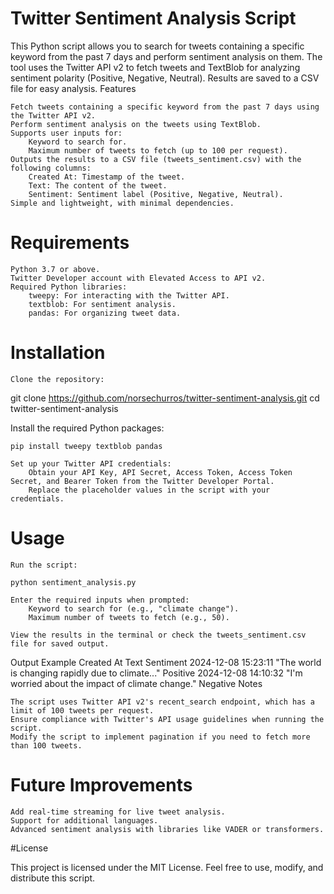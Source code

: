# Twitter Sentiment Analysis Script

This Python script allows you to search for tweets containing a specific keyword from the past 7 days and perform sentiment analysis on them. The tool uses the Twitter API v2 to fetch tweets and TextBlob for analyzing sentiment polarity (Positive, Negative, Neutral). Results are saved to a CSV file for easy analysis.
Features

    Fetch tweets containing a specific keyword from the past 7 days using the Twitter API v2.
    Perform sentiment analysis on the tweets using TextBlob.
    Supports user inputs for:
        Keyword to search for.
        Maximum number of tweets to fetch (up to 100 per request).
    Outputs the results to a CSV file (tweets_sentiment.csv) with the following columns:
        Created At: Timestamp of the tweet.
        Text: The content of the tweet.
        Sentiment: Sentiment label (Positive, Negative, Neutral).
    Simple and lightweight, with minimal dependencies.

# Requirements

    Python 3.7 or above.
    Twitter Developer account with Elevated Access to API v2.
    Required Python libraries:
        tweepy: For interacting with the Twitter API.
        textblob: For sentiment analysis.
        pandas: For organizing tweet data.

# Installation

    Clone the repository:

git clone https://github.com/norsechurros/twitter-sentiment-analysis.git
cd twitter-sentiment-analysis

Install the required Python packages:

    pip install tweepy textblob pandas

    Set up your Twitter API credentials:
        Obtain your API Key, API Secret, Access Token, Access Token Secret, and Bearer Token from the Twitter Developer Portal.
        Replace the placeholder values in the script with your credentials.

# Usage

    Run the script:

    python sentiment_analysis.py

    Enter the required inputs when prompted:
        Keyword to search for (e.g., "climate change").
        Maximum number of tweets to fetch (e.g., 50).

    View the results in the terminal or check the tweets_sentiment.csv file for saved output.

Output Example
Created At	Text	Sentiment
2024-12-08 15:23:11	"The world is changing rapidly due to climate..."	Positive
2024-12-08 14:10:32	"I'm worried about the impact of climate change."	Negative
Notes

    The script uses Twitter API v2's recent_search endpoint, which has a limit of 100 tweets per request.
    Ensure compliance with Twitter's API usage guidelines when running the script.
    Modify the script to implement pagination if you need to fetch more than 100 tweets.

# Future Improvements

    Add real-time streaming for live tweet analysis.
    Support for additional languages.
    Advanced sentiment analysis with libraries like VADER or transformers.

#License

This project is licensed under the MIT License. Feel free to use, modify, and distribute this script.
